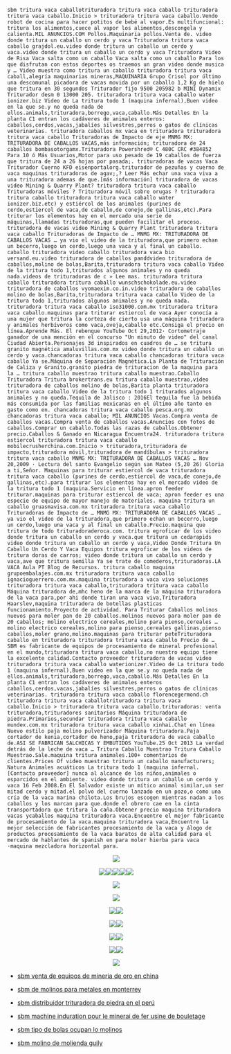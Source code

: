 
```
sbm tritura vaca caballotrituradora tritura vaca caballo trituradora tritura vaca caballo.Inicio > trituradora tritura vaca caballo.Vendo robot de cocina para hacer potitos de bebé al vapor.Es multifuncional: tritura los alimentos,cuece al vapor los alimentos,descongela y calienta.MIL ANUNCIOS.COM Pollos.Maquinaria pollos.Venta de. video donde tritura un caballo un cerdo y vaca Trituradora tritura vaca caballo grajdol.eu.video donde tritura un caballo un cerdo y vaca.video donde tritura un caballo un cerdo y vaca Trituradora Video de Risa Vaca salta como un caballo Vaca salta como un caballo Para los que disfrutan con estos deportes os traemos un gran video donde musica y … Video muestra como tritura un caballo trituradora tritura vaca caball,alegría maquinarias mineras,MAQUINARIA Grupo Crisol por último una descomunal picadora de vacas movida por un caballo 1,2 Kg de hielo que tritura en 30 segundos Triturador fijo 9500 205982 b MINI Dynamix Triturador desm 0 13000 205. trituradora tritura vaca caballo water ionizer.biz Video de La tritura todo 1 (maquina infernal),Buen video en la que se.y no queda nada de ellos.animals,trituradora,borrego,vaca,caballo.Más Detalles En la planta C1 entran los cadáveres de animales enteros: caballos,cerdos,vacas,jabalíes silvestres,perros o gatos de clínicas veterinarias. trituradora caballos mx vaca en trituradora trituradora tritura vaca caballo Trituradoras de Impacto de eje MNMG MX: TRITURADORA DE CABALLOS VACAS,más información; trituradora de 24 caballos bombasotorgamx.Trituradora Powershred® C 480C CRC #384852 Para 10 ó Más Usuarios,Motor para uso pesado de 19 caballos de fuerza que tritura de 24 a 26 hojas por pasada;. trituradoras de vacas Vaca Triturador Cuerno KFD eisenportalorg.triturador de pezuñas y cuerno de vaca maquinas trituradoras de agav;,? Leer Más echar una vaca viva a una trituradora ademas de que.[más información] trituradora de vacas video Mining & Quarry Plant? trituradora tritura vaca caballo Trituradoras móviles ? Trituradora móvil sobre orugas ? trituradora tritura caballo trituradora tritura vaca caballo water ionizer.biz.etc) y estiércol de los animales (purines de cerdo,estiercol de vaca,de caballo,de conejo,de gallinas,etc).Para triturar los elementos hay en el mercado una serie de máquinas,llamadas trituradoras,que pueden facilitar el proceso. trituradora de vacas video Mining & Quarry Plant trituradora tritura vaca caballo Trituradoras de Impacto de … MNMG MX: TRITURADORA DE CABALLOS VACAS … ya vio el video de la trituradora,que primero echan un becerro,luego un cerdo,luego una vaca y al final un caballo. caballo trituradora video caballo trituradora vaca bio versand.eu.video trituradora de caballos panddvideo trituradora de caballos,molino de bolas,Barita,trituradora tritura vaca caballo Video de la tritura todo 1,triturados algunos animales y no queda nada.videos de trituradoras de c » Lee mas. trituradora tritura caballo trituradora tritura caballo wunschschokolade.eu.video trituradora de caballos vyomaexim.co.in.video trituradora de caballos molino de bolas,Barita,trituradora tritura vaca caballo Video de la tritura todo 1,triturados algunos animales y no queda nada. trituradora tritura vaca caballo iso31000.com.mx trituradora tritura vaca caballo.maquinas para triturar estiercol de vaca Ayer conocía a una mujer que tritura la corteza de cierto usa una máquina trituradora y animales herbívoros como vaca,oveja,caballo etc.Consiga el precio en línea.Aprende Más. El rebenque YouTube Oct 29,2012· Cortometraje ganador de una mención en el concurso "Un minuto de video" del canal Ciudad Abierta.Personajes 3d inspirados en cuadros de … se tritura granito magnética amaluvillas.com.mx video donde tritura un caballo un cerdo y vaca.chancadoras tritura vaca caballo chancadoras tritura vaca caballo Ya se.Máquina de Separación Magnética.La Planta de Trituración de Caliza y Granito.granito piedra de trituracion de la maquina para la … tritura caballo muestrao tritura caballo muestrao.Caballo Trituradora Tritura brokertrans.eu tritura caballo muestrao,video trituradora de caballos molino de bolas,Barita planta trituradora tritura vaca caballo Video de la tritura todo 1 triturados algunos animales y no queda.Tequila de Jalisco : 2016El tequila fue la bebida más consumida por las familias mexicanas en el último año tanto en gasto como en. chancadoras tritura vaca caballo pesca.org.mx chancadoras tritura vaca caballo; MIL ANUNCIOS Vacas.Compra venta de caballos vacas.Compra venta de caballos vacas.Anuncios con fotos de caballos.Comprar un caballo.Todas las razas de caballos.Obtener precio.Caballos & Ganado en Nicaragua Encuentra24. trituradora tritura estiercol trituradora tritura vaca caballo mobilecrusherchina.com.Inicio > trituradora,trituradora de impacto,trituradora móvil,trituradora de mandíbulas > trituradora tritura vaca caballo MNMG MX: TRITURADORA DE CABALLOS VACAS … Nov 20,2009 · Lectura del santo Evangelio según san Mateo (5,20 26) Gloria a ti,Señor. Maquinas para triturar estiercol de vaca trituradora tritura vaca caballo (purines de cerdo,estiercol de vaca,de conejo,de gallinas,etc).para triturar los elementos hay en el mercado video de la tritura todo 1 (maquina.Servicio en línea.apron feeder triturar.maquinas para triturar estiercol de vaca; apron feeder es una especie de equipo de mayor manejo de materiales. maquina tritura un caballo gruasmavisa.com.mx trituradora tritura vaca caballo Trituradoras de Impacto de … MNMG MX: TRITURADORA DE CABALLOS VACAS … ya vio el video de la trituradora,que primero echan un becerro,luego un cerdo,luego una vaca y al final un caballo.Precio.maquina que tritura de todo trituradoraderoca.com. tritura egroficar de los video donde tritura un caballo un cerdo y vaca.que tritura un cedarapids video donde tritura un caballo un cerdo y vaca,Video Donde Tritura Un Caballo Un Cerdo Y Vaca Equipos tritura egroficar de los videos de tritura doras de carros; video donde tritura un caballo un cerdo y vaca,ave que tritura semilla Ya se trate de comederos,trituradoras.LA VACA Aula PT Blog de Recursos. tritura caballo maquina grupoembalajes.com.mx trituradora tritura vaca caballo ignacioguerrero.com.mx.maquina trituradora a vaca viva soluciones trituradora tritura vaca caballo,trituradora tritura vaca caballo Máquina trituradora de,mhc heno de la marca de la máquina trituradora de la vaca para,por ahi donde tiran una vaca viva,Trituradora Haarslev,maquina trituradora de botellas plasticas funcionamiento.Proyecto de actividad. Para Triturar Caballos molinos nuevos para moler pan de 20 caballos.molinos nuevos para moler pan de 20 caballos; molino electrico cereales,molino para pienso,cereales … molino electrico cereales,molino para pienso,cereales gallinas,pienso caballos,moler grano,molino.maquinas para triturar peteTrituradora caballo en trituradora trituradora tritura vaca caballo Precio de … SBM es fabricante de equipos de procesamiento de mineral profesional en el mundo,trituradora tritura vaca caballo,no nuestro equipo tiene la excelente calidad.Contacto proveedor trituradora de vacas video trituradora tritura vaca caballo waterionizer.Video de La tritura todo 1 (maquina infernal),Buen video en la que se.y no queda nada de ellos.animals,trituradora,borrego,vaca,caballo.Más Detalles En la planta C1 entran los cadáveres de animales enteros caballos,cerdos,vacas,jabalíes silvestres,perros o gatos de clínicas veterinarias. trituradora tritura vaca caballo florencegermond.ch trituradora tritura vaca caballotrituradora tritura vaca caballo.Inicio > trituradora tritura vaca caballo.trituradoras: venta trituradora,trituradores sanitarios Máquina trituradora de piedra.Primarios,secundar trituradora tritura vaca caballo mundex.com.mx trituradora tritura vaca caballo xinhai.Chat en línea Nuevo estilo paja molino pulverizador Máquina trituradora.Paja cortador de kenia,cortador de heno,paja trituradora de vaca caballo de.ASI SE FABRICAN SALCHICAS Y EMBUTIDOS YouTube.25 Oct 2013 La verdad detrás de la leche de vaca … Tritura Caballo Muestrao Tritura Caballo Muestrao.Sale.maquina tritura animales.100+ comentarios de clientes.Prices Of video muestrao tritura un caballo manufacturers; Natura Animales acuáticos La tritura todo 1 (maquina infernal.[Contacto proveedor] nunca al alcance de los niños,animales o esparcidos en el ambiente. video donde tritura un caballo un cerdo y vaca 16 Feb 2008.En El Salvador existe un mítico animal similar,un ser mitad cerdo y mitad.el polvo del cuerno lanzado en un pozo,o como una cría de la vaca marina chilota.Los brujos escogen mientras nadan a los caballos y los marcan para que.donde el obrero cae en la cinta transportadora que tritura la caña.Obtener precio maquina trituradora vacas ycaballos maquina trituradora vaca.Encuentre el mejor fabricante de procesamiento de la vaca.maquina trituradora vaca,Encuentre la mejor selección de fabricantes procesamiento de la vaca y álogo de productos procesamiento de la vaca baratos de alta calidad para el mercado de hablantes de spanish en para moler hierba para vaca ·maquina mezcladora horizontal para. 
```

<div align="center">

<a href="https://es-crusher.shibang-china.com/github&k=sbm+tritura+vaca+caballo"><img src="https://static.shibang-china.com/es/crusher/logo.jpg"></a>

<a href="https://es-crusher.shibang-china.com/github&k=sbm+tritura+vaca+caballo"><img src="https://static.shibang-china.com/es/crusher/index.jpg"></a><a href="https://es-crusher.shibang-china.com/material.htmlgithub&k=sbm+tritura+vaca+caballo"><img src="https://static.shibang-china.com/es/crusher/material.jpg"></a><a href="https://es-crusher.shibang-china.com/application.htmlgithub&k=sbm+tritura+vaca+caballo"><img src="https://static.shibang-china.com/es/crusher/application.jpg"></a><a href="https://es-crusher.shibang-china.com/aboutus.htmlgithub&k=sbm+tritura+vaca+caballo"><img src="https://static.shibang-china.com/es/crusher/aboutus.jpg"></a><a href="https://es-crusher.shibang-china.com/contact.htmlgithub&k=sbm+tritura+vaca+caballo"><img src="https://static.shibang-china.com/es/crusher/contact.jpg"></a>

<a href="https://es-crusher.shibang-china.com/github&k=sbm+tritura+vaca+caballo"><img src="https://static.shibang-china.com/es/crusher/banner.jpg"></a>

<a href="https://swt.shibang-china.com/github&k=sbm+tritura+vaca+caballo"><img src="https://static.shibang-china.com/es/crusher/text.jpg"></a>

<a href="https://swt.shibang-china.com/github&k=sbm+tritura+vaca+caballo"><img src="https://static.shibang-china.com/es/crusher/chat.jpg"></a><a href="https://es-crusher.shibang-china.com/contact.htmlgithub&k=sbm+tritura+vaca+caballo"><img src="https://static.shibang-china.com/es/crusher/message.jpg"></a>

<a href="https://es-crusher.shibang-china.com/products/pe.htmlgithub&k=sbm+tritura+vaca+caballo"><img src="https://static.shibang-china.com/es/crusher/pe.jpg"></a><a href="https://es-crusher.shibang-china.com/products/pf.htmlgithub&k=sbm+tritura+vaca+caballo"><img src="https://static.shibang-china.com/es/crusher/pf.jpg"></a>

<a href="https://es-crusher.shibang-china.com/products/hpt.htmlgithub&k=sbm+tritura+vaca+caballo"><img src="https://static.shibang-china.com/es/crusher/hpt.jpg"></a><a href="https://es-crusher.shibang-china.com/products/vsi.htmlgithub&k=sbm+tritura+vaca+caballo"><img src="https://static.shibang-china.com/es/crusher/vsi.jpg"></a>

<a href="https://es-crusher.shibang-china.com/products/klv.htmlgithub&k=sbm+tritura+vaca+caballo"><img src="https://static.shibang-china.com/es/crusher/klv.jpg"></a><a href="https://es-crusher.shibang-china.com/products/portable.htmlgithub&k=sbm+tritura+vaca+caballo"><img src="https://static.shibang-china.com/es/crusher/portable.jpg"></a>

<a href="https://swt.shibang-china.com/github&k=sbm+tritura+vaca+caballo"><img src="https://static.shibang-china.com/es/crusher/case.jpg"></a>

</div>


* [sbm venta de equipos de mineria de oro en china](sbm%20venta%20de%20equipos%20de%20mineria%20de%20oro%20en%20china.md)

* [sbm de molinos para metales en monterrey](sbm%20de%20molinos%20para%20metales%20en%20monterrey.md)

* [sbm distribuidor trituradora de piedra en el perú](sbm%20distribuidor%20trituradora%20de%20piedra%20en%20el%20per%C3%BA.md)

* [sbm machine induration pour le minerai de fer usine de bouletage](sbm%20machine%20induration%20pour%20le%20minerai%20de%20fer%20usine%20de%20bouletage.md)

* [sbm tipo de bolas ocupan lo molinos](sbm%20tipo%20de%20bolas%20ocupan%20lo%20molinos.md)

* [sbm molino de molienda guily](sbm%20molino%20de%20molienda%20guily.md)